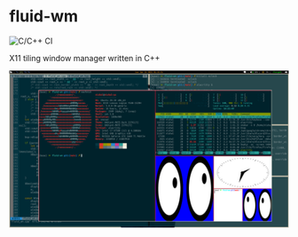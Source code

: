 # fluid-wm

![C/C++ CI](https://github.com/nishalkulkarni/fluid-wm/workflows/C/C++%20CI/badge.svg)

X11 tiling window manager written in C++

![Screenshot of FluidWM](screenshot.jpeg)
